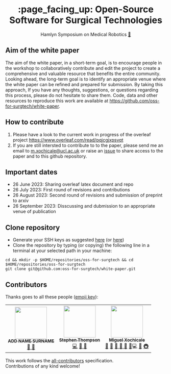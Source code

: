 <h1 align="center">
:page_facing_up: Open-Source Software for Surgical Technologies
</h1>
<div align="center">

Hamlyn Symposium on Medical Robotics [:link:](https://www.hamlynsymposium.org/events/open-source-software-for-surgical-technologies)

</div>

## Aim of the white paper
The aim of the white paper, in a short-term goal, is to encourage people in the workshop to collaboratively contribute and edit the project to create a comprehensive and valuable resource that benefits the entire community.  
Looking ahead, the long-term goal is to identify an appropriate venue where the white paper can be refined and prepared for submission. 
By taking this approach, If you have any thoughts, suggestions, or questions regarding this process, please do not hesitate to share them.
Code, data and other resources to reproduce this work are available at https://github.com/oss-for-surgtech/white-paper.

## How to contribute
1. Please have a look to the current work in progress of the overleaf project https://www.overleaf.com/read/pqjcgjxpsvqt
2. If you are still intersted to contribute to to the paper, please send me an email to <m.xochicale@ucl.ac.uk> or raise an [issue](https://github.com/oss-for-surgtech/white-paper/issues) to share access to the paper and to this github repository.

## Important dates 
* 26 June 2023: Sharing overleaf latex document and repo
* 26 July 2023: First round of revisions and contributions
* 26 August 2023: Second round of revisions and submission of preprint to arxiv
* 26 September 2023: Disscussing and dubmission to an appropriate venue of publication

## Clone repository
* Generate your SSH keys as suggested [here](https://docs.github.com/en/github/authenticating-to-github/generating-a-new-ssh-key-and-adding-it-to-the-ssh-agent) (or [here](https://github.com/mxochicale/tools/blob/main/github/SSH.md))
* Clone the repository by typing (or copying) the following line in a terminal at your selected path in your machine:
```
cd && mkdir -p $HOME/repositories/oss-for-surgtech && cd  $HOME/repositories/oss-for-surgtech
git clone git@github.com:oss-for-surgtech/white-paper.git
```

## Contributors
Thanks goes to all these people ([emoji key](https://allcontributors.org/docs/en/emoji-key)):  
<!-- ALL-CONTRIBUTORS-LIST:START - Do not remove or modify this section -->
<!-- prettier-ignore-start -->
<!-- markdownlint-disable -->
<table>
  <tr>
	<!-- CONTRIBUTOR -->
	<td align="center">
		<!-- ADD GITHUB USERNAME AND HASH FOR GITHUB PHOTO -->
		<a href="https://github.com/$ADD_GITHUB_USERNAME"><img src="https://avatars1.githubusercontent.com/u/23114020?v=4?s=100" width="100px;" alt=""/>
		<br />
			<sub> <b>ADD NAME SURNAME</b> </sub>        
		</a>
		<br />
			<!-- ADD GITHUB REPOSITORY AND PROJECT, TITLE AND EMOJIS -->
			<a href="https://github.com/oss-for-surgtech/white-paper/commits?author=ADD_GITHUB_ID" title="Research">  🔬 🤔  </a>
	</td>
	<!-- CONTRIBUTOR -->
	<td align="center">
		<a href="https://github.com/thompson318"><img src="https://avatars1.githubusercontent.com/u/2535165?v=4?s=100" width="100px;" alt=""/>
		<br />
			<sub> <b>Stephen Thompson</b> </sub>        
		</a>
		<br />
			<a href="https://github.com/oss-for-surgtech/white-paper/commits?author=thompson318" title="Code">💻</a> 
			<a href="https://github.com/oss-for-surgtech/white-paper/commits?author=thompson318" title="Research">  🔬 🤔  </a>
	</td>
	<!-- CONTRIBUTOR -->
	<td align="center">
		<a href="https://github.com/mxochicale"><img src="https://avatars1.githubusercontent.com/u/11370681?v=4?s=100" width="100px;" alt=""/>
			<br />
			<sub><b>Miguel Xochicale</b></sub>          
			<br />
		</a>
			<a href="#question-mxochicale" title="Answering Questions">💬</a>
			<a href="#ideas-mxochicale" title="Ideas, Planning, & Feedback">🤔</a>
			<a href="ttps://github.com/oss-for-surgtech/white-paper/commits?author=mxochicale" title="Documentation">📖  🔧 </a>
			<a href="#talk-sdruskat" title="Talks">📢</a>
			<a href="https://github.com/oss-for-surgtech/white-paper/issues?author=mxochicale" title="Bug reports">🐛</a
			<a href="https://github.com/oss-for-surgtech/white-paper/commits?author=mxochicale" title="Code">💻</a> 
			<a href="RofPR-mxochicale" title="Reviewed Pull Requests">👀</a>
			<a href="#infra-mxochicale" title="Infrastructure (Hosting, Build-Tools, etc)">🚇</a>
	</td>
  </tr>
</table>
<!-- markdownlint-restore -->
<!-- prettier-ignore-end -->

<!-- ALL-CONTRIBUTORS-LIST:END -->

This work follows the [all-contributors](https://github.com/all-contributors/all-contributors) specification.  
Contributions of any kind welcome!
